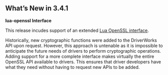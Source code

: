 
## What’s New in 3.4.1

**lua-openssl Interface**

This release incudes support of an extended [Lua OpenSSL interface][1].  

Historically, new cryptographic functions were added to the DriverWorks API upon request. However, this approach is untenable as it is impossible to  anticipate the future needs of drivers to perform cryptographic operations. Adding support for a more complete interface makes virtually the entire OpenSSL API available to drivers. This ensures that driver developers have what they need without having to request new APIs to be added.


[1]:	https://snap-one.github.io/docs-driverworks-api/#lua-openssl-interface